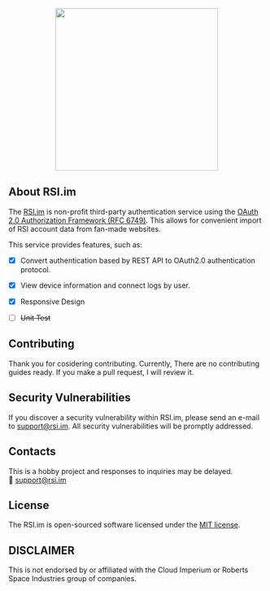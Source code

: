 <p align="center"><a href="https://rsi.im" target="_blank"><img src="https://user-images.githubusercontent.com/11701767/191957702-be4252ec-4497-4fdc-b96a-b3afaf69c2a3.png" width="320"></a></p>


<p align="center">
</p>

## About RSI.im

The [RSI.im](https://rsi.im) is non-profit third-party authentication service using the [OAuth 2.0 Authorization Framework (RFC 6749)](https://www.rfc-editor.org/rfc/rfc6749). This allows for convenient import of RSI account data from fan-made websites.  

This service provides features, such as:
- [x] Convert authentication based by REST API to OAuth2.0 authentication protocol.
- [x] View device information and connect logs by user.
- [x] Responsive Design
- [ ] ~~Unit Test~~


## Contributing

Thank you for cosidering contributing. Currently, There are no contributing guides ready.
If you make a pull request, I will review it.


## Security Vulnerabilities

If you discover a security vulnerability within RSI.im, please send an e-mail to [support@rsi.im](mailto:support@rsi.im). All security vulnerabilities will be promptly addressed.

## Contacts

This is a hobby project and responses to inquiries may be delayed.  
📧 [support@rsi.im](mailto:support@rsi.im)

## License

The RSI.im is open-sourced software licensed under the [MIT license](https://opensource.org/licenses/MIT).


## DISCLAIMER

This is not endorsed by or affiliated with the Cloud Imperium or Roberts Space Industries group of companies.
